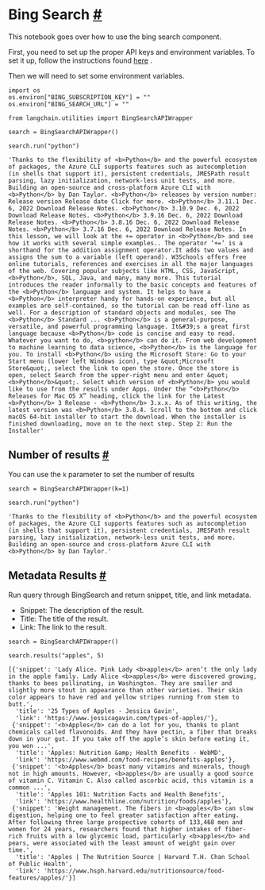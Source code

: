 


 Bing Search
 [#](#bing-search "Permalink to this headline")
=============================================================



 This notebook goes over how to use the bing search component.
 



 First, you need to set up the proper API keys and environment variables. To set it up, follow the instructions found
 [here](https://levelup.gitconnected.com/api-tutorial-how-to-use-bing-web-search-api-in-python-4165d5592a7e) 
 .
 



 Then we will need to set some environment variables.
 







```
import os
os.environ["BING_SUBSCRIPTION_KEY"] = ""
os.environ["BING_SEARCH_URL"] = ""

```










```
from langchain.utilities import BingSearchAPIWrapper

```










```
search = BingSearchAPIWrapper()

```










```
search.run("python")

```








```
'Thanks to the flexibility of <b>Python</b> and the powerful ecosystem of packages, the Azure CLI supports features such as autocompletion (in shells that support it), persistent credentials, JMESPath result parsing, lazy initialization, network-less unit tests, and more. Building an open-source and cross-platform Azure CLI with <b>Python</b> by Dan Taylor. <b>Python</b> releases by version number: Release version Release date Click for more. <b>Python</b> 3.11.1 Dec. 6, 2022 Download Release Notes. <b>Python</b> 3.10.9 Dec. 6, 2022 Download Release Notes. <b>Python</b> 3.9.16 Dec. 6, 2022 Download Release Notes. <b>Python</b> 3.8.16 Dec. 6, 2022 Download Release Notes. <b>Python</b> 3.7.16 Dec. 6, 2022 Download Release Notes. In this lesson, we will look at the += operator in <b>Python</b> and see how it works with several simple examples.. The operator ‘+=’ is a shorthand for the addition assignment operator.It adds two values and assigns the sum to a variable (left operand). W3Schools offers free online tutorials, references and exercises in all the major languages of the web. Covering popular subjects like HTML, CSS, JavaScript, <b>Python</b>, SQL, Java, and many, many more. This tutorial introduces the reader informally to the basic concepts and features of the <b>Python</b> language and system. It helps to have a <b>Python</b> interpreter handy for hands-on experience, but all examples are self-contained, so the tutorial can be read off-line as well. For a description of standard objects and modules, see The <b>Python</b> Standard ... <b>Python</b> is a general-purpose, versatile, and powerful programming language. It&#39;s a great first language because <b>Python</b> code is concise and easy to read. Whatever you want to do, <b>python</b> can do it. From web development to machine learning to data science, <b>Python</b> is the language for you. To install <b>Python</b> using the Microsoft Store: Go to your Start menu (lower left Windows icon), type &quot;Microsoft Store&quot;, select the link to open the store. Once the store is open, select Search from the upper-right menu and enter &quot;<b>Python</b>&quot;. Select which version of <b>Python</b> you would like to use from the results under Apps. Under the “<b>Python</b> Releases for Mac OS X” heading, click the link for the Latest <b>Python</b> 3 Release - <b>Python</b> 3.x.x. As of this writing, the latest version was <b>Python</b> 3.8.4. Scroll to the bottom and click macOS 64-bit installer to start the download. When the installer is finished downloading, move on to the next step. Step 2: Run the Installer'

```







 Number of results
 [#](#number-of-results "Permalink to this headline")
-------------------------------------------------------------------------



 You can use the
 `k`
 parameter to set the number of results
 







```
search = BingSearchAPIWrapper(k=1)

```










```
search.run("python")

```








```
'Thanks to the flexibility of <b>Python</b> and the powerful ecosystem of packages, the Azure CLI supports features such as autocompletion (in shells that support it), persistent credentials, JMESPath result parsing, lazy initialization, network-less unit tests, and more. Building an open-source and cross-platform Azure CLI with <b>Python</b> by Dan Taylor.'

```








 Metadata Results
 [#](#metadata-results "Permalink to this headline")
-----------------------------------------------------------------------



 Run query through BingSearch and return snippet, title, and link metadata.
 


* Snippet: The description of the result.
* Title: The title of the result.
* Link: The link to the result.







```
search = BingSearchAPIWrapper()

```










```
search.results("apples", 5)

```








```
[{'snippet': 'Lady Alice. Pink Lady <b>apples</b> aren’t the only lady in the apple family. Lady Alice <b>apples</b> were discovered growing, thanks to bees pollinating, in Washington. They are smaller and slightly more stout in appearance than other varieties. Their skin color appears to have red and yellow stripes running from stem to butt.',
  'title': '25 Types of Apples - Jessica Gavin',
  'link': 'https://www.jessicagavin.com/types-of-apples/'},
 {'snippet': '<b>Apples</b> can do a lot for you, thanks to plant chemicals called flavonoids. And they have pectin, a fiber that breaks down in your gut. If you take off the apple’s skin before eating it, you won ...',
  'title': 'Apples: Nutrition &amp; Health Benefits - WebMD',
  'link': 'https://www.webmd.com/food-recipes/benefits-apples'},
 {'snippet': '<b>Apples</b> boast many vitamins and minerals, though not in high amounts. However, <b>apples</b> are usually a good source of vitamin C. Vitamin C. Also called ascorbic acid, this vitamin is a common ...',
  'title': 'Apples 101: Nutrition Facts and Health Benefits',
  'link': 'https://www.healthline.com/nutrition/foods/apples'},
 {'snippet': 'Weight management. The fibers in <b>apples</b> can slow digestion, helping one to feel greater satisfaction after eating. After following three large prospective cohorts of 133,468 men and women for 24 years, researchers found that higher intakes of fiber-rich fruits with a low glycemic load, particularly <b>apples</b> and pears, were associated with the least amount of weight gain over time.',
  'title': 'Apples | The Nutrition Source | Harvard T.H. Chan School of Public Health',
  'link': 'https://www.hsph.harvard.edu/nutritionsource/food-features/apples/'}]

```








